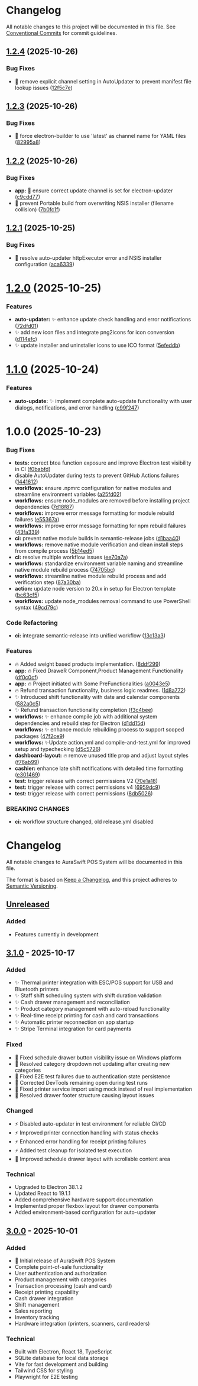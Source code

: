 # Changelog

All notable changes to this project will be documented in this file. See [Conventional Commits](https://conventionalcommits.org) for commit guidelines.

## [1.2.4](https://github.com/Sam231221/AuraSwift/compare/v1.2.3...v1.2.4) (2025-10-26)


### Bug Fixes

*  🐛  remove explicit channel setting in AutoUpdater to prevent manifest file lookup issues ([12f5c7e](https://github.com/Sam231221/AuraSwift/commit/12f5c7e198d3331548f6c51f46d215bf9d74f515))

## [1.2.3](https://github.com/Sam231221/AuraSwift/compare/v1.2.2...v1.2.3) (2025-10-26)


### Bug Fixes

*  🐛  force electron-builder to use 'latest' as channel name for YAML files ([82995a8](https://github.com/Sam231221/AuraSwift/commit/82995a8c7a005b465a3af86a8e9a77466159a205))

## [1.2.2](https://github.com/Sam231221/AuraSwift/compare/v1.2.1...v1.2.2) (2025-10-26)


### Bug Fixes

* **app:**  🐛  ensure correct update channel is set for electron-updater ([c9cdd77](https://github.com/Sam231221/AuraSwift/commit/c9cdd77614e1d1c1b88d6b7b57700322f9c68632))
* 🐛 prevent Portable build from overwriting NSIS installer (filename collision) ([7b0fc1f](https://github.com/Sam231221/AuraSwift/commit/7b0fc1ffea11503f18c86d7b585f4442b14579c8))

## [1.2.1](https://github.com/Sam231221/AuraSwift/compare/v1.2.0...v1.2.1) (2025-10-25)


### Bug Fixes

* 🐛 resolve auto-updater httpExecutor error and NSIS installer configuration ([aca6339](https://github.com/Sam231221/AuraSwift/commit/aca6339ed88506f6793e60fba519944be9bb74c7))

# [1.2.0](https://github.com/Sam231221/AuraSwift/compare/v1.1.0...v1.2.0) (2025-10-25)


### Features

* **auto-updater:**  ✨ enhance update check handling and error notifications ([72dfd01](https://github.com/Sam231221/AuraSwift/commit/72dfd018cf2b1624540f7bb02af4a5bad148358f))
* ✨ add new icon files and integrate png2icons for icon conversion ([d114efc](https://github.com/Sam231221/AuraSwift/commit/d114efc2dcdba7a3bf8acd1caa33f7d61fcaf6b2))
* ✨ update installer and uninstaller icons to use ICO format ([5efeddb](https://github.com/Sam231221/AuraSwift/commit/5efeddbaca1a6f7992addb7a379d3c0238e84ac9))

# [1.1.0](https://github.com/Sam231221/AuraSwift/compare/v1.0.0...v1.1.0) (2025-10-24)


### Features

* **auto-update:**  ✨ implement complete auto-update functionality with user dialogs, notifications, and error handling ([c99f247](https://github.com/Sam231221/AuraSwift/commit/c99f2474bc9d29f327be066098dbe4a3a9a51f04))

# 1.0.0 (2025-10-23)


### Bug Fixes

* **tests:** correct btoa function exposure and improve Electron test visibility in CI ([f0babfd](https://github.com/Sam231221/AuraSwift/commit/f0babfd1e21de28fd533979bbe1491e8122c1f3f))
* disable AutoUpdater during tests to prevent GitHub Actions failures ([1441612](https://github.com/Sam231221/AuraSwift/commit/1441612692bc98f8d2d92b58163570e95c9896a7))
* **workflows:** ensure .npmrc configuration for native modules and streamline environment variables ([a25fd02](https://github.com/Sam231221/AuraSwift/commit/a25fd026ba8919589589456aa3c2a19a0e19e4d1))
* **workflows:** ensure node_modules are removed before installing project dependencies ([7d18f87](https://github.com/Sam231221/AuraSwift/commit/7d18f878016eac5728262845e69183eec5233f1e))
* **workflows:** improve error message formatting for module rebuild failures ([e55367a](https://github.com/Sam231221/AuraSwift/commit/e55367a211e6775266cb3f025749a3b2dc8d561c))
* **workflows:** improve error message formatting for npm rebuild failures ([43fa339](https://github.com/Sam231221/AuraSwift/commit/43fa339026be291e69ec2f004044bd6eb9bd5a1b))
* **ci:** prevent native module builds in semantic-release jobs ([d1baa40](https://github.com/Sam231221/AuraSwift/commit/d1baa406de65521509bf41dc83451c8fa53b49f1))
* **workflows:** remove native module verification and clean install steps from compile process ([5b14ed5](https://github.com/Sam231221/AuraSwift/commit/5b14ed5613dcc105da1e774fa90de5ad2b9d7b9a))
* **ci:** resolve multiple workflow issues ([ee70a7a](https://github.com/Sam231221/AuraSwift/commit/ee70a7a863805bd30fdd40d1abfee178ba75743c))
* **workflows:** standardize environment variable naming and streamline native module rebuild process ([74705bc](https://github.com/Sam231221/AuraSwift/commit/74705bc9444d227f0f00431811907e314ea08d79))
* **workflows:** streamline native module rebuild process and add verification step ([87a30ba](https://github.com/Sam231221/AuraSwift/commit/87a30ba0f87976b42c9ef763f125759f4853c47b))
* **action:** update node version to 20.x in setup for Electron template ([bc63cf5](https://github.com/Sam231221/AuraSwift/commit/bc63cf54ff471d9b1a40cec3ccaea04086b24cfb))
* **workflows:** update node_modules removal command to use PowerShell syntax ([49cd79c](https://github.com/Sam231221/AuraSwift/commit/49cd79c4ca78f4ac043d76cec57e7a4a32b55214))


### Code Refactoring

* **ci:** integrate semantic-release into unified workflow ([13c13a3](https://github.com/Sam231221/AuraSwift/commit/13c13a3699d23a9087edb4f1c7f149e6b30b226d))


### Features

* :fire: Added weight based products implementation. ([8ddf299](https://github.com/Sam231221/AuraSwift/commit/8ddf2996fc2fb29b8cdd8e063dec2d22a992b5e8))
* **app:** :fire: Fixed DraweR Component,Product Management Functionality ([df0c0cf](https://github.com/Sam231221/AuraSwift/commit/df0c0cf11a57b9f0464ae833b3a0d2b5c487b579))
* **app:** :fire: Project initiated with Some PreFunctionalities ([a0043e5](https://github.com/Sam231221/AuraSwift/commit/a0043e557e45bdaa7b46d7f9d28ef71600f3a611))
* :fire: Refund transaction functionality, business logic readmes. ([1d8a772](https://github.com/Sam231221/AuraSwift/commit/1d8a77272a16f343338aa5e8a3a0e8c4fa057931))
* :sparkles: Introduced shift functionality with date and calendar components ([582a0c5](https://github.com/Sam231221/AuraSwift/commit/582a0c541a8a83babaf06270ec7627f50c356ff7))
* :sparkles: Refund transaction functionality completion ([f3c4bee](https://github.com/Sam231221/AuraSwift/commit/f3c4beedc61e8e1f18f762bc645394c6a21e7eca))
* **workflows:** ✨ enhance compile job with additional system dependencies and rebuild step for Electron ([d1dd15d](https://github.com/Sam231221/AuraSwift/commit/d1dd15d44e739c811eee5d8aea113db0ccbe8880))
* **workflows:** ✨ enhance module rebuilding process to support scoped packages ([47f2ce9](https://github.com/Sam231221/AuraSwift/commit/47f2ce92835343ca1cdf3a9476f4ef805520da0b))
* **workflows:** ✨Update action.yml and compile-and-test.yml for improved setup and typechecking ([d5c5726](https://github.com/Sam231221/AuraSwift/commit/d5c5726fea98a33427d7f452119adccb38e56438))
* **dashboard-layout:** 🔥 remove unused title prop and adjust layout styles ([f76ab99](https://github.com/Sam231221/AuraSwift/commit/f76ab99d7422536049f30d3baa06f4b5bb5c16e7))
* **cashier:** enhance late shift notifications with detailed time formatting ([e301469](https://github.com/Sam231221/AuraSwift/commit/e3014699e73195df5efc922b0d59a2952cb4403c))
* **test:** trigger release with correct permissions V2 ([70e1a18](https://github.com/Sam231221/AuraSwift/commit/70e1a181bae5ff21f2467e943a3178ef28d4a10e))
* **test:** trigger release with correct permissions v4 ([6959dc9](https://github.com/Sam231221/AuraSwift/commit/6959dc9402bb35f7037771d1d4887f2f51f7230e))
* **test:** trigger release with correct permissions ([8db5026](https://github.com/Sam231221/AuraSwift/commit/8db5026e79a889ef01093ab53e7326612ae5de7e))


### BREAKING CHANGES

* **ci:** workflow structure changed, old release.yml disabled

# Changelog

All notable changes to AuraSwift POS System will be documented in this file.

The format is based on [Keep a Changelog](https://keepachangelog.com/en/1.0.0/),
and this project adheres to [Semantic Versioning](https://semver.org/spec/v2.0.0.html).

## [Unreleased]

### Added

- Features currently in development

## [3.1.0] - 2025-10-17

### Added

- ✨ Thermal printer integration with ESC/POS support for USB and Bluetooth printers
- ✨ Staff shift scheduling system with shift duration validation
- ✨ Cash drawer management and reconciliation
- ✨ Product category management with auto-reload functionality
- ✨ Real-time receipt printing for cash and card transactions
- ✨ Automatic printer reconnection on app startup
- ✨ Stripe Terminal integration for card payments

### Fixed

- 🐛 Fixed schedule drawer button visibility issue on Windows platform
- 🐛 Resolved category dropdown not updating after creating new categories
- 🐛 Fixed E2E test failures due to authentication state persistence
- 🐛 Corrected DevTools remaining open during test runs
- 🐛 Fixed printer service import using mock instead of real implementation
- 🐛 Resolved drawer footer structure causing layout issues

### Changed

- ⚡ Disabled auto-updater in test environment for reliable CI/CD
- ⚡ Improved printer connection handling with status checks
- ⚡ Enhanced error handling for receipt printing failures
- ⚡ Added test cleanup for isolated test execution
- 🎨 Improved schedule drawer layout with scrollable content area

### Technical

- Upgraded to Electron 38.1.2
- Updated React to 19.1.1
- Added comprehensive hardware support documentation
- Implemented proper flexbox layout for drawer components
- Added environment-based configuration for auto-updater

## [3.0.0] - 2025-10-01

### Added

- 🎉 Initial release of AuraSwift POS System
- Complete point-of-sale functionality
- User authentication and authorization
- Product management with categories
- Transaction processing (cash and card)
- Receipt printing capability
- Cash drawer integration
- Shift management
- Sales reporting
- Inventory tracking
- Hardware integration (printers, scanners, card readers)

### Technical

- Built with Electron, React 18, TypeScript
- SQLite database for local data storage
- Vite for fast development and building
- Tailwind CSS for styling
- Playwright for E2E testing

[Unreleased]: https://github.com/Sam231221/AuraSwift/compare/v3.1.0...HEAD
[3.1.0]: https://github.com/Sam231221/AuraSwift/compare/v3.0.0...v3.1.0
[3.0.0]: https://github.com/Sam231221/AuraSwift/releases/tag/v3.0.0
